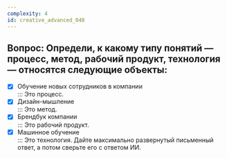 ```yaml
---
complexity: 4
id: creative_advanced_048
---
```

## Вопрос: Определи, к какому типу понятий — процесс, метод, рабочий продукт, технология — относятся следующие объекты:

- [x] Обучение новых сотрудников в компании  
  ::: Это процесс.  
- [x] Дизайн-мышление  
  ::: Это метод.  
- [x] Брендбук компании  
  ::: Это рабочий продукт.  
- [x] Машинное обучение  
  ::: Это технология. Дайте максимально развернутый письменный ответ, а потом сверьте его с ответом ИИ.